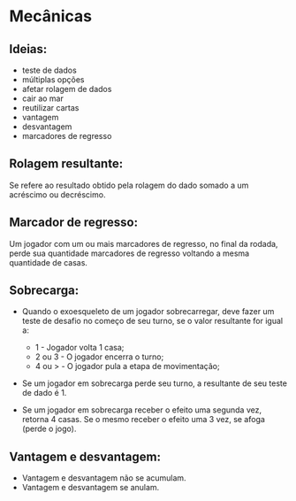 # Mecânicas

## Ideias:
- teste de dados
- múltiplas opções
- afetar rolagem de dados
- cair ao mar
- reutilizar cartas
- vantagem
- desvantagem
- marcadores de regresso

## Rolagem resultante:
Se refere ao resultado obtido pela rolagem do dado somado a um acréscimo ou decréscimo.

## Marcador de regresso:
Um jogador com um ou mais marcadores de regresso, no final da rodada, perde sua quantidade marcadores de regresso voltando a mesma quantidade de casas.

## Sobrecarga:
- Quando o exoesqueleto de um jogador sobrecarregar, deve fazer um teste de desafio no começo de seu turno, se o valor resultante for igual a:
	* 1 - Jogador volta 1 casa;
	* 2 ou 3 - O jogador encerra o turno;
	* 4 ou > - O jogador pula a etapa de movimentação;

- Se um jogador em sobrecarga perde seu turno, a resultante de seu teste de dado é 1.

- Se um jogador em sobrecarga receber o efeito uma segunda vez, retorna 4 casas. Se o mesmo receber o efeito uma 3 vez, se afoga (perde o jogo).

## Vantagem e desvantagem:
- Vantagem e desvantagem não se acumulam.
- Vantagem e desvantagem se anulam.
